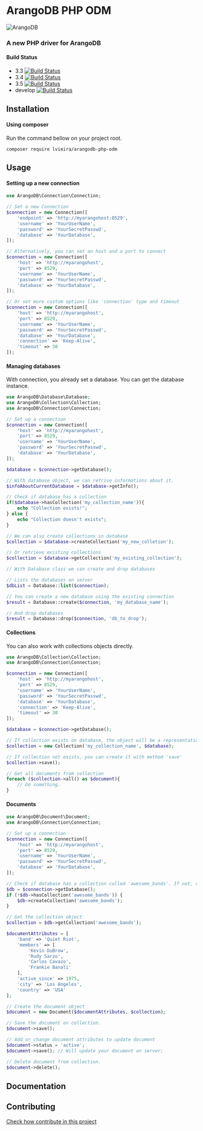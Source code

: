 # ArangoDB PHP ODM
![ArangoDB](https://www.arangodb.com/wp-content/uploads/2016/05/ArangoDB_logo_@2.png)

### A new PHP driver for ArangoDB

#### Build Status
- 3.3 [![Build Status](https://travis-ci.com/lucassouzavieira/arangodb-php-odm.svg?token=nFk4yBNeTx1VbdPiYuWE&branch=v3.3+)](https://travis-ci.com/lucassouzavieira/arangodb-php-odm)  
- 3.4 [![Build Status](https://travis-ci.com/lucassouzavieira/arangodb-php-odm.svg?token=nFk4yBNeTx1VbdPiYuWE&branch=v3.4+)](https://travis-ci.com/lucassouzavieira/arangodb-php-odm)  
- 3.5 [![Build Status](https://travis-ci.com/lucassouzavieira/arangodb-php-odm.svg?token=nFk4yBNeTx1VbdPiYuWE&branch=v3.5+)](https://travis-ci.com/lucassouzavieira/arangodb-php-odm)  
- develop [![Build Status](https://travis-ci.com/lucassouzavieira/arangodb-php-odm.svg?token=nFk4yBNeTx1VbdPiYuWE&branch=develop)](https://travis-ci.com/lucassouzavieira/arangodb-php-odm)  

## Installation
#### Using composer
Run the command bellow on your project root.  
  
`composer require lvieira/arangodb-php-odm`

## Usage
#### Setting up a new connection
```php
use ArangoDB\Connection\Connection;

// Set a new Connection
$connection = new Connection([
    'endpoint' => 'http://myarangohost:8529',
    'username' => 'YourUserName',
    'password' => 'YourSecretPasswd',
    'database' => 'YourDatabase',
]);

// Alternatively, you can set an host and a port to connect
$connection = new Connection([
    'host' => 'http://myarangohost',
    'port' => 8529,
    'username' => 'YourUserName',
    'password' => 'YourSecretPasswd',
    'database' => 'YourDatabase',
]);

// Or set more custom options like 'connection' type and timeout
$connection = new Connection([
    'host' => 'http://myarangohost',
    'port' => 8529,
    'username' => 'YourUserName',
    'password' => 'YourSecretPasswd',
    'database' => 'YourDatabase',
    'connection' => 'Keep-Alive',
    'timeout' => 30
]);
```

#### Managing databases
With connection, you already set a database. You can get the database instance.
```php
use ArangoDB\Database\Database;
use ArangoDB\Collection\Collection;
use ArangoDB\Connection\Connection;

// Set up a connection
$connection = new Connection([
    'host' => 'http://myarangohost',
    'port' => 8529,
    'username' => 'YourUserName',
    'password' => 'YourSecretPasswd',
    'database' => 'YourDatabase',
]);

$database = $connection->getDatabase();

// With database object, we can retrive informations about it.
$infoAboutCurrentDatabase = $database->getInfo();

// Check if database has a collection
if($database->hasCollection('my_collection_name')){
    echo "Collection exists!";
} else {
    echo "Collection doesn't exists"; 
}

// We can also create collections in database
$collection = $database->createCollection('my_new_colletion');

// Or retrieve existing collections
$collection = $database->getCollection('my_existing_collection');

// With Database class we can create and drop databases

// Lists the databases on server
$dbList = Database::list($connection);

// You can create a new database using the existing connection
$result = Database::create($connection, 'my_database_name');

// And drop databases
$result = Database::drop($connection, 'db_to_drop');
```

#### Collections
You can also work with collections objects directly.

```php
use ArangoDB\Collection\Collection;
use ArangoDB\Connection\Connection;

$connection = new Connection([
    'host' => 'http://myarangohost',
    'port' => 8529,
    'username' => 'YourUserName',
    'password' => 'YourSecretPasswd',
    'database' => 'YourDatabase',
    'connection' => 'Keep-Alive',
    'timeout' => 30
]);

$database = $connection->getDatabase();

// If collection exists on database, the object will be a representation of it.
$collection = new Collection('my_collection_name', $database);

// If collection not exists, you can create it with method 'save'
$collection->save();

// Get all documents from collection
foreach ($collection->all() as $document){
    // Do something.
}
```

#### Documents
```php
use ArangoDB\Document\Document;
use ArangoDB\Connection\Connection;

// Set up a connection
$connection = new Connection([
    'host' => 'http://myarangohost',
    'port' => 8529,
    'username' => 'YourUserName',
    'password' => 'YourSecretPasswd',
    'database' => 'YourDatabase',
]);

// Check if database has a collection called 'awesome_bands'. If not, create it.
$db = $connection->getDatabase();
if (!$db->hasCollection('awesome_bands')) {
    $db->createCollection('awesome_bands');
}

// Get the collection object
$collection = $db->getCollection('awesome_bands');

$documentAttributes = [
    'band' => 'Quiet Riot',
    'members' => [
        'Kevin DuBrow',
        'Rudy Sarzo',
        'Carlos Cavazo',
        'Frankie Banali'
    ],
    'active_since' => 1975,
    'city' => 'Los Angeles',
    'country' => 'USA'
];

// Create the document object
$document = new Document($documentAttributes, $collection);

// Save the document on collection.
$document->save();

// Add or change document attributes to update document
$document->status = 'active';
$document->save(); // Will update your document on server;

// Delete document from collection.
$document->delete();
```
## Documentation

## Contributing
[Check how contribute in this project](CONTRIBUTING.md)
